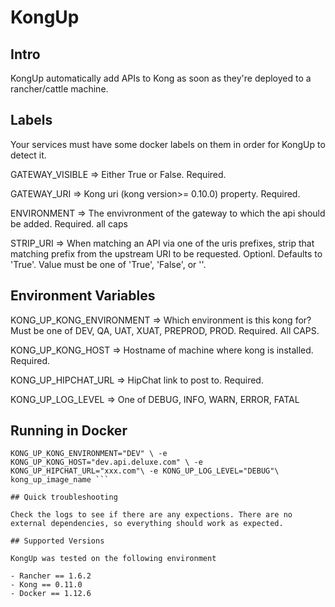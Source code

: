 # KongUp

## Intro 

KongUp automatically add APIs to Kong as soon as they're deployed to a
rancher/cattle machine.

## Labels 

Your services must have some docker labels on them in order for KongUp
to detect it.

GATEWAY_VISIBLE => Either True or False. Required.

GATEWAY\_URI => Kong uri (kong version>= 0.10.0) property. Required.

ENVIRONMENT => The envivronment of the gateway to which the api should
be added. Required. all caps


STRIP\_URI => When matching an API via one of the uris
prefixes, strip that matching prefix from the upstream URI to be
requested. Optionl. Defaults to 'True'. Value must be one of
'True', 'False', or ''.

## Environment Variables 


KONG\_UP\_KONG\_ENVIRONMENT => Which environment is this kong for?
Must be one of DEV, QA, UAT, XUAT, PREPROD, PROD. Required. All CAPS.

KONG\_UP\_KONG\_HOST => Hostname of machine where kong is
installed. Required.

KONG\_UP\_HIPCHAT\_URL => HipChat link to post to. Required.

KONG\_UP\_LOG\_LEVEL => One of DEBUG, INFO, WARN, ERROR, FATAL


## Running in Docker

``` docker run -d \ -v /run/docker.sock:/var/run/docker.sock \ -e
KONG_UP_KONG_ENVIRONMENT="DEV" \ -e
KONG_UP_KONG_HOST="dev.api.deluxe.com" \ -e
KONG_UP_HIPCHAT_URL="xxx.com"\ -e KONG_UP_LOG_LEVEL="DEBUG"\
kong_up_image_name ```

## Quick troubleshooting

Check the logs to see if there are any expections. There are no
external dependencies, so everything should work as expected.

## Supported Versions 

KongUp was tested on the following environment

- Rancher == 1.6.2
- Kong == 0.11.0
- Docker == 1.12.6

